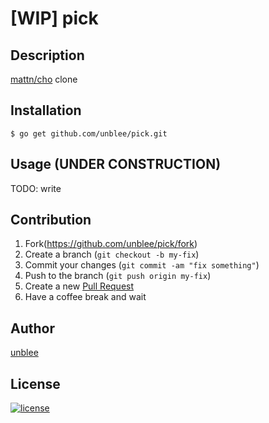 [WIP] pick
===

## Description

[mattn/cho](https://github.com/mattn/cho/) clone

## Installation

```console
$ go get github.com/unblee/pick.git
```

## Usage (UNDER CONSTRUCTION)

TODO: write

## Contribution

1. Fork(https://github.com/unblee/pick/fork)
2. Create a branch (`git checkout -b my-fix`)
3. Commit your changes (`git commit -am "fix something"`)
4. Push to the branch (`git push origin my-fix`)
5. Create a new [Pull Request](https://github.com/unblee/pick/pulls)
6. Have a coffee break and wait

## Author

[unblee](https://github.com/unblee)

## License

[![license](https://img.shields.io/github/license/mashape/apistatus.svg?style=flat-square)](https://github.com/unblee/pick/blob/master/LICENSE)
